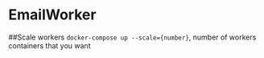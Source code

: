 # EmailWorker

##Scale workers
    `docker-compose up --scale={number}`, number of workers containers that you want